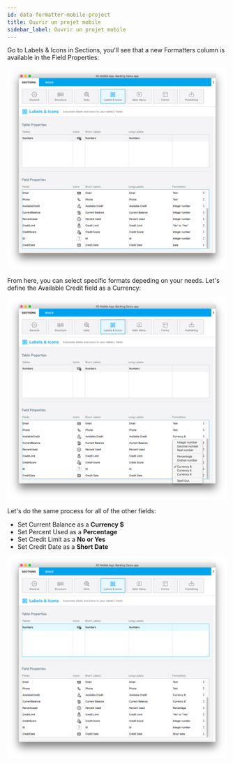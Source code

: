 ```yaml
---
id: data-formatter-mobile-project
title: Ouvrir un projet mobile
sidebar_label: Ouvrir un projet mobile
---
```

Go to Labels & Icons in Sections, you'll see that a new Formatters column is available in the Field Properties:

![Data formatter labels icons](assets/data-formatter/data-formatter-labels-icons.png)

From here, you can select specific formats depeding on your needs. Let's define the Available Credit field as a Currency:

![Available credit currency](assets/data-formatter/available-credit-currency.png)

Let's do the same process for all of the other fields:

* Set Current Balance as a **Currency $**
* Set Percent Used as a **Percentage**
* Set Credit Limit as a **No or Yes**
* Set Credit Date as a **Short Date**

![Select field formatters](assets/data-formatter/select-field-formatters.png)